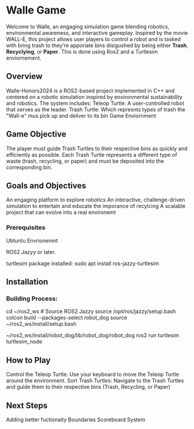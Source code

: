 # Walle Game
Welcome to Walle, an engaging simulation game blending robotics, environmental awareness, and interactive gameplay. Inspired by the movie WALL-E, this project  allows user players to control a robot and is tasked with bring trash to they're apporiate bins disigushed by being either **Trash**, **Recyclying**, or **Paper**. This is done using Ros2 and a Turtlesim enviornement. 

## Overview
Walle-Honors2024 is a ROS2-based project implemented in C++ and centered on a robotic simulation inspired by environmental sustainability and robotics. The system includes:
  Teleop Turtle: A user-controlled robot that serves as the leader.
  Trash Turtle: Which represnts types of trash the "Wall-e" mus pick up and deliver to its bin
  Game Enviornment
  
## Game Objective
The player must guide Trash Turtles to their respective bins as quickly and efficiently as possible. Each Trash Turtle represents a different type of waste (trash, recycling, or paper) and must be deposited into the corresponding bin.
## Goals and Objectives
  An engaging platform to explore robotics
  An interactive, challenge-driven simulation to entertain and educate the imporance of recylcing
  A scalable project that can evolve into a real environemt
### Prerequisites
Ubtuntu Envrionemnt

ROS2 Jazyy or later.

turtlesim package installed:
  sudo apt install ros-jazzy-turtlesim

## Installation
### Building Process: 
cd ~/ros2_ws # Source ROS2 Jazzy 
source /opt/ros/jazzy/setup.bash 
colcon build --packages-select robot_dog 
source ~/ros2_ws/install/setup.bash

~/ros2_ws/install/robot_dog/lib/robot_dog/robot_dog
ros2 run turtlesim turtlesim_node


## How to Play
Control the Teleop Turtle: Use your keyboard to move the Teleop Turtle around the environment.
Sort Trash Turtles: Navigate to the Trash Turtles and guide them to their respective bins (Trash, Recycling, or Paper)

## Next Steps
 Adding better fuctionaity
 Boundaries
 Scoreboard System
